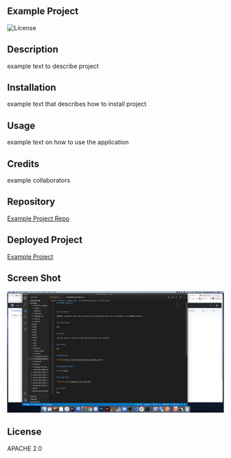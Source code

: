 ## Example Project

![License](https://img.shields.io/badge/license-Apache%202.0-blue.svg)

## Description

example text to describe project


## Installation

example text that describes how to install project


## Usage

example text on how to use the application


## Credits

example collaborators


## Repository

[Example Project Repo](https://github.com/scibettas1/readme_writer/)


## Deployed Project

[Example Project](https://drive.google.com/file/d/1A9TpvZSDcvcvmeDBHxwfAnJMMBOvoDBI/preview)


## Screen Shot

![GitHub Logo](/images/screen_shot.png)


## License

APACHE 2.0
